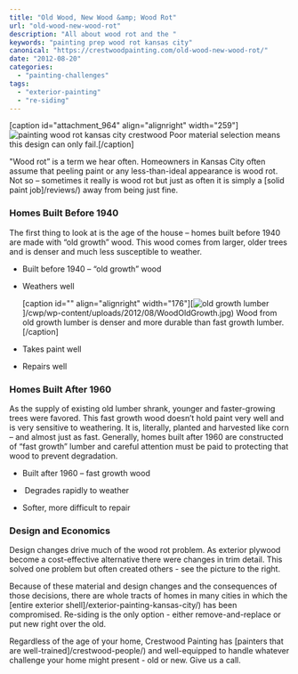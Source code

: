```yaml
---
title: "Old Wood, New Wood &amp; Wood Rot"
url: "old-wood-new-wood-rot"
description: "All about wood rot and the "
keywords: "painting prep wood rot kansas city"
canonical: "https://crestwoodpainting.com/old-wood-new-wood-rot/"
date: "2012-08-20"
categories:
  - "painting-challenges"
tags:
  - "exterior-painting"
  - "re-siding"
---
```


\[caption id="attachment\_964" align="alignright" width="259"\]![painting wood rot kansas city crestwood](/images/WoodRot.jpg "Wood Rot") Poor material selection means this design can only fail.\[/caption\]

"Wood rot” is a term we hear often. Homeowners in Kansas City often assume that peeling paint or any less-than-ideal appearance is wood rot. Not so – sometimes it really is wood rot but just as often it is simply a [solid paint job]/reviews/) away from being just fine.

### Homes Built Before 1940

The first thing to look at is the age of the house – homes built before 1940 are made with “old growth” wood. This wood comes from larger, older trees and is denser and much less susceptible to weather.

- Built before 1940 – “old growth” wood
- Weathers well
    
    \[caption id="" align="alignright" width="176"\][![old growth lumber](/images/WoodOldGrowth.jpg "Old Growth Lumber - Common In Homes Build Before 1940")]/cwp/wp-content/uploads/2012/08/WoodOldGrowth.jpg) Wood from old growth lumber is denser and more durable than fast growth lumber.\[/caption\]
- Takes paint well
- Repairs well

### Homes Built After 1960

As the supply of existing old lumber shrank, younger and faster-growing trees were favored. This fast growth wood doesn’t hold paint very well and is very sensitive to weathering. It is, literally, planted and harvested like corn – and almost just as fast. Generally, homes built after 1960 are constructed of “fast growth” lumber and careful attention must be paid to protecting that wood to prevent degradation.

- Built after 1960 – fast growth wood
-  Degrades rapidly to weather
    
- Softer, more difficult to repair

### Design and Economics

Design changes drive much of the wood rot problem. As exterior plywood become a cost-effective alternative there were changes in trim detail. This solved one problem but often created others - see the picture to the right.

Because of these material and design changes and the consequences of those decisions, there are whole tracts of homes in many cities in which the [entire exterior shell]/exterior-painting-kansas-city/) has been compromised. Re-siding is the only option - either remove-and-replace or put new right over the old.

Regardless of the age of your home, Crestwood Painting has [painters that are well-trained]/crestwood-people/) and well-equipped to handle whatever challenge your home might present - old or new. Give us a call.
